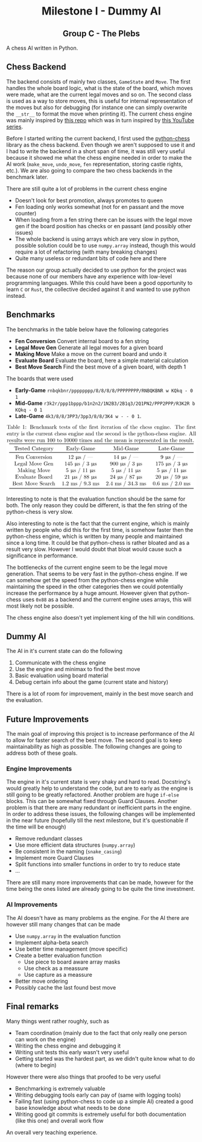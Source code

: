 # <center>Milestone I - Dummy AI</center>

## <center>Group C - The Plebs</center>

A chess AI written in Python.

## Chess Backend

The backend consists of mainly two classes, `GameState` and `Move`.
The first handles the whole board logic, what is the state of the board,
which moves were made, what are the current legal moves and so on.
The second class is used as a way to store moves, this is useful for
internal representation of the moves but also for debugging
(for instance one can simply overwrite the `__str__` to format the
move when printing it).
The current chess engine was mainly inspired by
[this repo](https://github.com/Jabezng2/Star-Wars-Chess-AI-Game)
which was in turn inspired by
[this YouTube series](https://www.youtube.com/watch?v=EnYui0e73Rs&list=PLBwF487qi8MGU81nDGaeNE1EnNEPYWKY_).

Before I started writing the current backend, I first used the
[python-chess](https://github.com/niklasf/python-chess) library
as the chess backend. Even though we aren't supposed to use it and I
had to write the backend in a short span of time, it was still very useful
because it showed me what the chess engine needed in order to make the AI work
(`make_move`, `undo_move`, `fen` representation, storing castle rights,
etc.). We are also going to compare the two chess backends in the
benchmark later.

There are still quite a lot of problems in the current chess engine

- Doesn't look for best promotion, always promotes to queen
- Fen loading only works somewhat (not for en passant and the move counter)
- When loading from a fen string there can be issues with the legal move gen
  if the board position has checks or en passant (and possibly other issues)
- The whole backend is using arrays which are very slow in python, possible
  solution could be to use `numpy.array` instead, though this would require
  a lot of refactoring (with many breaking changes)
- Quite many useless or redundant bits of code here and there

The reason our group actually decided to use python for the project
was because none of our members have any experience with low-level
programming languages. While this could have been a good opportunity
to learn `C` or `Rust`, the collective decided against it and
wanted to use python instead.

## Benchmarks

The benchmarks in the table below have the following categories

- **Fen Conversion** Convert internal board to a fen string
- **Legal Move Gen** Generate all legal moves for a given board
- **Making Move** Make a move on the current board and undo it
- **Evaluate Board** Evaluate the board, here a simple material calculation
- **Best Move Search** Find the best move of a given board, with depth 1

The boards that were used

- **Early-Game** 
  `rnbqkbnr/pppppppp/8/8/8/8/PPPPPPPP/RNBQKBNR w KQkq - 0 1`
- **Mid-Game**
  `r3k2r/ppp1bppp/b1n2n2/1N2B3/2B1q3/2Q1PN2/PPP2PPP/R3K2R b KQkq - 0 1`
- **Late-Game**
  `4k3/8/8/3PP3/3pp3/8/8/3K4 w - - 0 1`.

<p align="center">
  <img src="benchmark-table.svg" alt="Table SVG Image">
</p>

Interesting to note is that the evaluation function
should be the same for both. The only reason they could be
different, is that the fen string of the python-chess is
very slow.

Also interesting to note is the fact that the current
engine, which is mainly written by people who did this
for the first time, is somehow faster then the python-chess
engine, which is written by many people and maintained since
a long time. It could be that python-chess is rather bloated
and as a result very slow. However I would doubt that bloat
would cause such a significance in performance.

The bottlenecks of the current engine seem to be the legal
move generation. That seems to be very fast in the python-chess
engine. If we can somehow get the speed from the python-chess
engine while maintaining the speed in the other categories
then we could potentially increase the performance by a huge
amount. However given that python-chess uses `0x88` as a backend
and the current engine uses arrays, this will most likely not be
possible.

The chess engine also doesn't yet implement
king of the hill win conditions.

## Dummy AI

The AI in it's current state can do the following

1. Communicate with the chess engine
1. Use the engine and minimax to find the best move
1. Basic evaluation using board material
1. Debug certain info about the game (current state and history)

There is a lot of room for improvement, mainly in the
best move search and the evaluation.

## Future Improvements

The main goal of improving this project is to increase performance
of the AI to allow for faster search of the best move.
The second goal is to keep maintainability as high as possible.
The following changes are going to address both of these goals.

### Engine Improvements

The engine in it's current state is very shaky and hard to read.
Docstring's would greatly help to understand the code, but are
to early as the engine is still going to be greatly refactored.
Another problem are huge `if-else` blocks. This can be
somewhat fixed through Guard Clauses. Another problem is that
there are many redundant or inefficient parts in the engine.
In order to address these issues, the following changes will
be implemented in the near future (hopefully till the next
milestone, but it's questionable if the time will be enough)

- Remove redundant classes
- Use more efficient data structures (`numpy.array`)
- Be consistent in the naming (`snake_casing`)
- Implement more Guard Clauses
- Split functions into smaller functions in order to try to reduce state
- ...

There are still many more improvements that can be made,
however for the time being the ones listed are already going to be
quite the time investment.

### AI Improvements

The AI doesn't have as many problems as the engine.
For the AI there are however still many changes that can be made

- Use `numpy.array` in the evaluation function
- Implement alpha-beta search
- Use better time management (move specific)
- Create a better evaluation function
    - Use piece to board aware array masks
    - Use check as a meassure
    - Use capture as a meassure
- Better move ordering
- Possibly cache the last found best move

## Final remarks

Many things went rather roughly, such as

- Team coordination (mainly due to the fact that only really
  one person can work on the engine)
- Writing the chess engine and debugging it
- Writing unit tests this early wasn't very useful
- Getting started was the hardest part, as we didn't quite
  know what to do (where to begin)

However there were also things that proofed to be very useful

- Benchmarking is extremely valuable
- Writing debugging tools early can pay of (same with logging tools)
- Failing fast (using python-chess to code up a simple AI) created
  a good base knowledge about what needs to be done
- Writing good git commits is extremely useful for both
  documentation (like this one) and overall work flow

An overall very teaching experience.

